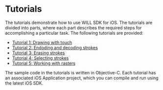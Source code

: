 # Tutorials


The tutorials demonstrate how to use WILL SDK for iOS. 
The tutorials are divided into parts, where each part describes the required steps for accomplishing a particular task. 
The following tutorials are provided:

* [Tutorial 1: Drawing with touch](DrawingWithTouch/README.md)
* [Tutorial 2: Endoding and decoding strokes](StrokeEncodingAndDecoding/README.md)
* [Tutorial 3: Erasing strokes](StrokeManipulationWithEraser/README.md)
* [Tutorial 4: Selecting strokes](StrokeManipulationWithSelection/README.md)
* [Tutorial 5: Working with rasters](RasterManipulation/README.md)

The sample code in the tutorials is written in Objective-C. 
Each tutorial has an associated iOS Application project, which you can compile and run using the latest iOS SDK.
